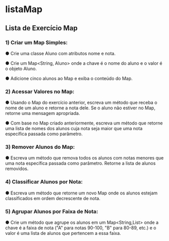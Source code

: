 # listaMap
## Lista de Exercício Map

### 1) Criar um Map Simples:
● Crie uma classe Aluno com atributos nome e nota.

● Crie um Map<String, Aluno> onde a chave é o nome do aluno e o valor é o objeto Aluno.

● Adicione cinco alunos ao Map e exiba o conteúdo do Map.

### 2) Acessar Valores no Map:
● Usando o Map do exercício anterior, escreva um método que receba o nome de um aluno e retorne a nota dele. Se o aluno não estiver no Map, retorne uma mensagem apropriada.

● Com base no Map criado anteriormente, escreva um método que retorne uma lista de nomes dos alunos cuja nota seja maior que uma nota específica passada como parâmetro.

### 3) Remover Alunos do Map:
● Escreva um método que remova todos os alunos com notas menores que uma nota específica passada como parâmetro. Retorne a lista de alunos removidos.

### 4) Classificar Alunos por Nota:
● Escreva um método que retorne um novo Map onde os alunos estejam classificados em ordem decrescente de nota.

### 5) Agrupar Alunos por Faixa de Nota:
● Crie um método que agrupe os alunos em um Map<String,List<Aluno>> onde a chave é a faixa de nota ("A" para notas 90-100, "B" para 80-89, etc.) e o valor é uma lista de alunos que pertencem a essa faixa.
